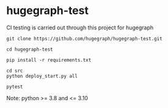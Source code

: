 # hugegraph-test

CI testing is carried out through this project for hugegraph

```
git clone https://github.com/hugegraph/hugegraph-test.git

cd hugegraph-test

pip install -r requirements.txt

cd src
python deploy_start.py all

pytest
```

Note: python >= 3.8 and <= 3.10